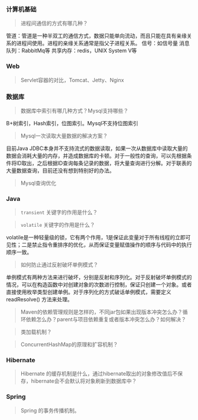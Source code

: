 ### 计算机基础
> 进程间通信的方式有哪几种？

管道：管道是一种半双工的通信方式，数据只能单向流动，而且只能在具有亲缘关系的进程间使用。进程的亲缘关系通常是指父子进程关系。
信号：如信号量
消息队列：RabbitMq等
共享内存：redis，UNIX System V等

### Web

> Servlet容器的对比，Tomcat、Jetty、Nginx

### 数据库

> 数据库中索引有哪几种方式？Mysql支持哪些？

  B+树索引，Hash索引，位图索引。Mysql不支持位图索引

> Mysql一次读取大量数据的解决方案？

  目前Java JDBC本身并不支持流式的数据读取，如果一次从数据库中读取大量的数据会消耗大量的内存，并造成数据库的卡顿。对于一般性的查询，可以先根据条件将ID取出，之后根据ID查询每条记录的数据，将大量查询进行分解。对于联表的大量数据查询，目前还没有想到特别好的办法。

> Mysql查询优化


### Java

> `transient` 关键字的作用是什么？

> `volatile` 关键字的作用是什么？

volatile是一种轻量级的锁，它有两个作用，1是保证此变量对于所有线程的立即可见性；二是禁止指令重排序的优化，从而保证变量赋值操作的顺序与代码中的执行顺序一致。

> 如何防止通过反射破坏单例模式？

单例模式有两种方法来进行破坏，分别是反射和序列化。对于反射破坏单例模式的情况，可以在构造函数中对创建对象的次数进行控制，保证只创建一个对象。或者直接使用枚举类型创建单例。对于序列化的方式破话单例模式，需要定义readResolve() 方法来处理。

> Maven的依赖管理规则是怎样的，不同jar包如果出现版本冲突怎么办？循环依赖怎么办？parent与项目依赖重复或者版本冲突怎么办？如何解决？

> 类加载机制？

> ConcurrentHashMap的原理和扩容机制？

### Hibernate

> Hibernate 的缓存机制是什么，通过hibernate取出的对象修改值后不保存，hibernate会不会默认将对象刷新到数据库中？


### Spring

>Spring 的事务传播机制。
